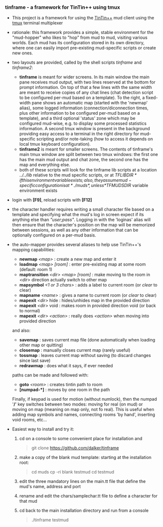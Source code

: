 ### tinframe - a framework for TinTin++ using tmux

* This project is a framework for using the [TinTin++](http://tintin.sourceforge.net/) mud client using the [tmux](https://tmux.github.io/) terminal multiplexer

* rationale: this framework provides a simple, stable environment for the "mud-hopper" who likes to "hop" from mud to mud, visiting various worlds. Each mud has its configuration stored in its own directory, where one can easily import pre-existing mud-specific scripts or create new ones.

* two layouts are provided, called by the shell scripts *tinframe* and *tinframe2*:
  * **tinframe** is meant for wider screens. In its main window the main pane receives mud output, with two lines reserved at the bottom for prompt information. On top of that a few lines with the same width are meant to receive copies of any chat lines (chat detection script to be configured per-mud based on a template). To the right, a fixed-width pane shows an automatic map (started with the 'newmap' alias), some logged information (connection/diconnection times, plus other information to be configured per-mud based on a template), and a third optional 'status' zone which may be configured mud-wise, e.g. to display some processed statistics information. A second tmux window is present in the background providing easy access to a terminal in the right directory for mud-specific scripting and/or note-taking (how to access it depends on local tmux keyboard configuration).
  * **tinframe2** is meant for smaller screens. The contents of tinframe's main tmux window are split between two tmux windows: the first one has the main mud output and chat zone, the second one has the map and everything else.
  * both of these scripts will look for the tinframe lib scripts at a location *../../lib* relative to the mud specific scripts, or at *$TFLIBDIR* if this environment variable exists; also, they assume mud-specific configuration is at *./muds*, unless *$TFMUDSDIR* variable environment exists

* login with **[F9]**, reload scripts with **[F12]**

* the character handler requires writing a small character file based on a template and specifying what the mud's log in screen expect if its anything else than *"$user;$pass"*. Logging in with the 'loginas' alias will then ensure that the character's position on the map will be memorized between sessions, as well as any other information that can be optionally configured on a per-mud basis.

* the auto-mapper provides several aliases to help use TinTin++'s mapping capabilities:
  * **newmap**  *\<map\>*                      : create a new map and enter it
  * **loadmap** *\<map\> [room]*             : enter pre-existing map at some room (default: room 1)
  * **maptransition** *\<dir\> \<map\> [room]* : make moving to the room in *\<dir\>* direction actually switch to other map
  * **mapsymbol** *\<1 or 3 chars\>*           : adds a label to current room (or *clear* to clear)
  * **mapname** *\<name\>*                     : gives a name to current room (or *clear* to clear)
  * **mapexit** *\<dir\>* hide                 : hides/unhides map in the provided direction
  * **mapexit** *\<dir\>* void                 : makes room in provided direction void (or back to normal)
  * **mapexit** *\<dir\> \<action\>*             : really does *\<action\>* when moving into provided direction

  and also:
  * **savemap**   : saves current map file (done automatically when loading other map or quitting)
  * **closemap**  : manually closes current map (rarely useful)
  * **tossmap**   : leaves current map without saving (to discard changes since last save)
  * **redrawmap** : does what it says, if ever needed

  paths can be made and followed with:
  * **goto** *\<room\>*   : creates tintin path to room
  * **[numpad-*]**        : moves by one room in the path

  Finally, if keypad is used for motion (without numlock), then the numpad '**/**' key switches between two modes: moving for real (on mud) or moving on map (meaning on map only, not fo real). This is useful when adding map symbols and names, connecting rooms 'by hand', inserting void rooms, etc...

* Easiest way to install and try it:
  1.  cd on a console to some convenient place for installation and

      > git clone https://github.com/dalker/tinframe
  2.  make a copy of the blank mud template: starting at the installation root:

      > cd muds
      > cp -ri blank testmud
      > cd testmud

  3. edit the three mandatory lines on the main.tt file that define the mud's name, address and port
  4. rename and edit the chars/samplechar.tt file to define a character for that mud
  5. cd back to the main installation directory and run from a console

     > ./tinframe testmud
